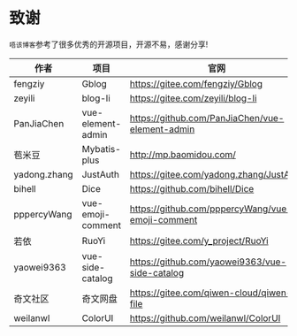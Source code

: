 # 致谢

`唔该博客`参考了很多优秀的开源项目，开源不易，感谢分享!

| 作者         | 项目              | 官网                                                                 |
|--------------|-------------------|----------------------------------------------------------------------|
| fengziy      | Gblog             | https://gitee.com/fengziy/Gblog                                      |
| zeyili       | blog-li           | https://gitee.com/zeyili/blog-li                                     |
| PanJiaChen   | vue-element-admin | https://github.com/PanJiaChen/vue-element-admin                      |
| 苞米豆       | Mybatis-plus      | http://mp.baomidou.com/                                              |
| yadong.zhang | JustAuth          | https://gitee.com/yadong.zhang/JustAuth                              |
| bihell       | Dice              | https://github.com/bihell/Dice                                       |
| pppercyWang  | vue-emoji-comment | https://github.com/pppercyWang/vue-emoji-comment                     |
| 若依         | RuoYi             | https://gitee.com/y_project/RuoYi |
| yaowei9363   | vue-side-catalog  | https://github.com/yaowei9363/vue-side-catalog                       |
| 奇文社区     | 奇文网盘          | https://gitee.com/qiwen-cloud/qiwen-file                             |
| weilanwl     | ColorUI           | https://github.com/weilanwl/ColorUI                                  |